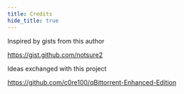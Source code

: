 ```yaml
---
title: Credits
hide_title: true
---
```


Inspired by gists from this author

<https://gist.github.com/notsure2>

Ideas exchanged with this project

https://github.com/c0re100/qBittorrent-Enhanced-Edition
